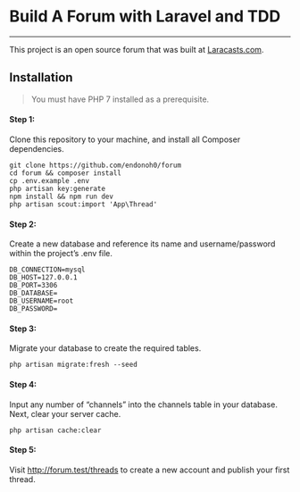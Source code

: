 # Build A Forum with Laravel and TDD
---
This project is an open source forum that was built at [Laracasts.com](http://laracasts.com/series/lets-build-a-forum-with-laravel).

## Installation
> You must have PHP 7 installed as a prerequisite.

#### Step 1:
Clone this repository to your machine, and install all Composer dependencies.
```
git clone https://github.com/endonoh0/forum
cd forum && composer install
cp .env.example .env
php artisan key:generate
npm install && npm run dev
php artisan scout:import 'App\Thread'
```
#### Step 2:
Create a new database and reference its name and username/password within the project’s .env file.
```
DB_CONNECTION=mysql
DB_HOST=127.0.0.1
DB_PORT=3306
DB_DATABASE=
DB_USERNAME=root
DB_PASSWORD=
```

#### Step 3:
Migrate your database to create the required tables.
```
php artisan migrate:fresh --seed
```

#### Step 4:
Input any number of “channels” into the channels table in your database. Next, clear your server cache.
```
php artisan cache:clear
```

#### Step 5: 
Visit http://forum.test/threads to create a new account and publish your first thread.
